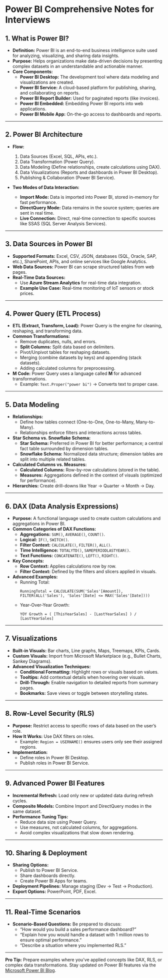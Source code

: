 # Power BI Comprehensive Notes for Interviews

## **1. What is Power BI?**
- **Definition:** Power BI is an end-to-end business intelligence suite used for analyzing, visualizing, and sharing data insights.
- **Purpose:** Helps organizations make data-driven decisions by presenting complex datasets in an understandable and actionable manner.
- **Core Components:**
  - **Power BI Desktop:** The development tool where data modeling and visualizations are created.
  - **Power BI Service:** A cloud-based platform for publishing, sharing, and collaborating on reports.
  - **Power BI Report Builder:** Used for paginated reports (like invoices).
  - **Power BI Embedded:** Embedding Power BI reports into web applications.
  - **Power BI Mobile App:** On-the-go access to dashboards and reports.

---

## **2. Power BI Architecture**
- **Flow:**
  1. Data Sources (Excel, SQL, APIs, etc.).
  2. Data Transformation (Power Query).
  3. Data Modeling (Define relationships, create calculations using DAX).
  4. Data Visualizations (Reports and dashboards in Power BI Desktop).
  5. Publishing & Collaboration (Power BI Service).

- **Two Modes of Data Interaction:**
  - **Import Mode:** Data is imported into Power BI, stored in-memory for fast performance.
  - **DirectQuery Mode:** Data remains in the source system; queries are sent in real time.
  - **Live Connection:** Direct, real-time connection to specific sources like SSAS (SQL Server Analysis Services).

---

## **3. Data Sources in Power BI**
- **Supported Formats:** Excel, CSV, JSON, databases (SQL, Oracle, SAP, etc.), SharePoint, APIs, and online services like Google Analytics.
- **Web Data Sources:** Power BI can scrape structured tables from web pages.
- **Real-Time Data Sources:**
  - Use **Azure Stream Analytics** for real-time data integration.
  - **Example Use Case:** Real-time monitoring of IoT sensors or stock prices.

---

## **4. Power Query (ETL Process)**
- **ETL (Extract, Transform, Load):** Power Query is the engine for cleaning, reshaping, and transforming data.
- **Common Transformations:**
  - Remove duplicates, nulls, and errors.
  - **Split Columns:** Split data based on delimiters.
  - Pivot/Unpivot tables for reshaping datasets.
  - Merging (combine datasets by keys) and appending (stack datasets).
  - Adding calculated columns for preprocessing.
- **M Code:** Power Query uses a language called **M** for advanced transformations.
  - Example: `Text.Proper("power bi")` → Converts text to proper case.

---

## **5. Data Modeling**
- **Relationships:**
  - Define how tables connect (One-to-One, One-to-Many, Many-to-Many).
  - Relationships enforce filters and interactions across tables.
- **Star Schema vs. Snowflake Schema:**
  - **Star Schema:** Preferred in Power BI for better performance; a central fact table surrounded by dimension tables.
  - **Snowflake Schema:** Normalized data structure; dimension tables are split into multiple related tables.
- **Calculated Columns vs. Measures:**
  - **Calculated Columns:** Row-by-row calculations (stored in the table).
  - **Measures:** Aggregations defined in the context of visuals (optimized for performance).
- **Hierarchies:** Create drill-downs like Year → Quarter → Month → Day.

---

## **6. DAX (Data Analysis Expressions)**
- **Purpose:** A functional language used to create custom calculations and aggregations in Power BI.
- **Common Categories of DAX Functions:**
  - **Aggregations:** `SUM()`, `AVERAGE()`, `COUNT()`.
  - **Logical:** `IF()`, `SWITCH()`.
  - **Filter Context:** `CALCULATE()`, `FILTER()`, `ALL()`.
  - **Time Intelligence:** `TOTALYTD()`, `SAMEPERIODLASTYEAR()`.
  - **Text Functions:** `CONCATENATE()`, `LEFT()`, `RIGHT()`.
- **Key Concepts:**
  - **Row Context:** Applies calculations row by row.
  - **Filter Context:** Defined by the filters and slicers applied in visuals.
- **Advanced Examples:**
  - Running Total:  
    ```DAX
    RunningTotal = CALCULATE(SUM('Sales'[Amount]), FILTER(ALL('Sales'), 'Sales'[Date] <= MAX('Sales'[Date])))
    ```
  - Year-Over-Year Growth:
    ```DAX
    YOY Growth = ( [ThisYearSales] - [LastYearSales] ) / [LastYearSales]
    ```

---

## **7. Visualizations**
- **Built-in Visuals:** Bar charts, Line graphs, Maps, Treemaps, KPIs, Cards.
- **Custom Visuals:** Import from Microsoft Marketplace (e.g., Bullet Charts, Sankey Diagrams).
- **Advanced Visualization Techniques:**
  - **Conditional Formatting:** Highlight rows or visuals based on values.
  - **Tooltips:** Add contextual details when hovering over visuals.
  - **Drill-Through:** Enable navigation to detailed reports from summary pages.
  - **Bookmarks:** Save views or toggle between storytelling states.

---

## **8. Row-Level Security (RLS)**
- **Purpose:** Restrict access to specific rows of data based on the user’s role.
- **How It Works:** Use DAX filters on roles.
  - Example: `Region = USERNAME()` ensures users only see their assigned regions.
- **Implementation:**
  - Define roles in Power BI Desktop.
  - Publish roles in Power BI Service.

---

## **9. Advanced Power BI Features**
- **Incremental Refresh:** Load only new or updated data during refresh cycles.
- **Composite Models:** Combine Import and DirectQuery modes in the same dataset.
- **Performance Tuning Tips:**
  - Reduce data size using Power Query.
  - Use measures, not calculated columns, for aggregations.
  - Avoid complex visualizations that slow down rendering.

---

## **10. Sharing & Deployment**
- **Sharing Options:**
  - Publish to Power BI Service.
  - Share dashboards directly.
  - Create Power BI Apps for teams.
- **Deployment Pipelines:** Manage staging (Dev → Test → Production).
- **Export Options:** PowerPoint, PDF, Excel.

---

## **11. Real-Time Scenarios**
- **Scenario-Based Questions:** Be prepared to discuss:
  - “How would you build a sales performance dashboard?”
  - “Explain how you would handle a dataset with 1 million rows to ensure optimal performance.”
  - “Describe a situation where you implemented RLS.”

---

**Pro Tip:** Prepare examples where you've applied concepts like DAX, RLS, or complex data transformations. Stay updated on Power BI features via the [Microsoft Power BI Blog](https://powerbi.microsoft.com/en-us/blog/).
